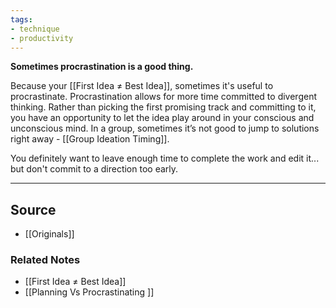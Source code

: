 ```yaml
---
tags:
- technique
- productivity
---
```

**Sometimes procrastination is a good thing.**

Because your [[First Idea ≠ Best Idea]], sometimes it's useful to procrastinate. Procrastination allows for more time committed to divergent thinking. Rather than picking the first promising track and committing to it, you have an opportunity to let the idea play around in your conscious and unconscious mind. In a group, sometimes it’s not good to jump to solutions right away - [[Group Ideation Timing]].

You definitely want to leave enough time to complete the work and edit it... but don't commit to a direction too early. 

---

## Source
- [[Originals]]

### Related Notes
- [[First Idea ≠ Best Idea]] 
- [[Planning Vs Procrastinating ]]